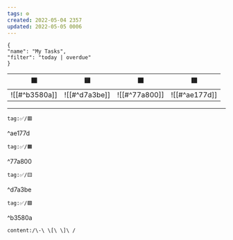 ```yaml
---
tags: ⚙️
created: 2022-05-04 2357
updated: 2022-05-05 0006
---
```

```todoist
{
"name": "My Tasks",
"filter": "today | overdue"
}
```

| 🟩️           | 🟨️           | 🟧️           | 🟥️           |
| ------------- | ------------- | ------------- | ------------- |
| ![[#^b3580a]] | ![[#^d7a3be]] | ![[#^77a800]] | ![[#^ae177d]] |

--- 

```query
tag:✅️/🟥️
```

^ae177d

```query
tag:✅️/🟧️
```

^77a800

```query
tag:✅️/🟨️
```

^d7a3be

```query
tag:✅️/🟩️
```

^b3580a

```query
content:/\-\ \[\ \]\ /
```

